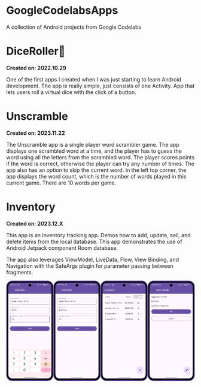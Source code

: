 # GoogleCodelabsApps

A collection of Android projects from Google Codelabs

# DiceRoller🎲

**Created on: 2022.10.29**

One of the first apps I created when I was just starting to learn Android development. The app is
really simple, just consists of one Activity.
App that lets users roll a virtual dice with the click of a button.

# Unscramble

**Created on: 2023.11.22**

The Unscramble app is a single player word scrambler game. The app displays one scrambled word at a time, and the player
has to guess the word using all the letters from the scrambled word. The player scores points if the word is correct,
otherwise the player can try any number of times. The app also has an option to skip the current word. In the left top
corner, the app displays the word count, which is the number of words played in this current game. There are 10 words
per game.

# Inventory

**Created on: 2023.12.X**

This app is an Inventory tracking app. Demos how to add, update, sell, and delete items from the local database. This app demonstrates the use of Android Jetpack component Room database.

The app also leverages ViewModel, LiveData, Flow, View Binding, and Navigation with the SafeArgs plugin for parameter passing between fragments.

<div style="display: flex; overflow-x: auto;">
  <img src="assets/Inventory1.png" alt="Inventory 1" style="width: 25%; height: 25%;" />
  <img src="assets/Inventory2.png" alt="Inventory 2" style="width: 25%; height: 25%;" />
  <img src="assets/Inventory3.png" alt="Inventory 3" style="width: 25%; height: 25%;" />
  <img src="assets/Inventory4.png" alt="Inventory 4" style="width: 25%; height: 25%;" />
</div>



